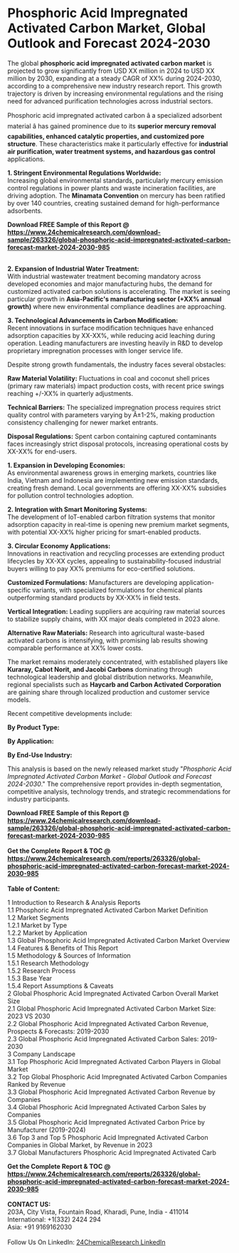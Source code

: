 <h1>Phosphoric Acid Impregnated Activated Carbon Market, Global Outlook and Forecast 2024-2030</h1><p>The global <strong>phosphoric acid impregnated activated carbon market</strong> is projected to grow significantly from USD XX million in 2024 to USD XX million by 2030, expanding at a steady CAGR of XX% during 2024-2030, according to a comprehensive new industry research report. This growth trajectory is driven by increasing environmental regulations and the rising need for advanced purification technologies across industrial sectors.</p><p>Phosphoric acid impregnated activated carbon â a specialized adsorbent material â has gained prominence due to its <strong>superior mercury removal capabilities, enhanced catalytic properties, and customized pore structure</strong>. These characteristics make it particularly effective for <strong>industrial air purification, water treatment systems, and hazardous gas control</strong> applications.</p><p><strong>1. Stringent Environmental Regulations Worldwide:</strong><br>
Increasing global environmental standards, particularly mercury emission control regulations in power plants and waste incineration facilities, are driving adoption. The <strong>Minamata Convention</strong> on mercury has been ratified by over 140 countries, creating sustained demand for high-performance adsorbents.</p><div><b>Download FREE Sample of this Report @ 
            <a href="https://www.24chemicalresearch.com/download-sample/263326/global-phosphoric-acid-impregnated-activated-carbon-forecast-market-2024-2030-985">
            https://www.24chemicalresearch.com/download-sample/263326/global-phosphoric-acid-impregnated-activated-carbon-forecast-market-2024-2030-985</a></b></div><br><p><strong>2. Expansion of Industrial Water Treatment:</strong><br>
With industrial wastewater treatment becoming mandatory across developed economies and major manufacturing hubs, the demand for customized activated carbon solutions is accelerating. The market is seeing particular growth in <strong>Asia-Pacific's manufacturing sector (+XX% annual growth)</strong> where new environmental compliance deadlines are approaching.</p><p><strong>3. Technological Advancements in Carbon Modification:</strong><br>
Recent innovations in surface modification techniques have enhanced adsorption capacities by XX-XX%, while reducing acid leaching during operation. Leading manufacturers are investing heavily in R&amp;D to develop proprietary impregnation processes with longer service life.</p><p>Despite strong growth fundamentals, the industry faces several obstacles:</p><p><strong>Raw Material Volatility:</strong> Fluctuations in coal and coconut shell prices (primary raw materials) impact production costs, with recent price swings reaching +/-XX% in quarterly adjustments.</p><p><strong>Technical Barriers:</strong> The specialized impregnation process requires strict quality control with parameters varying by Â±1-2%, making production consistency challenging for newer market entrants.</p><p><strong>Disposal Regulations:</strong> Spent carbon containing captured contaminants faces increasingly strict disposal protocols, increasing operational costs by XX-XX% for end-users.</p><p><strong>1. Expansion in Developing Economies:</strong><br>
As environmental awareness grows in emerging markets, countries like India, Vietnam and Indonesia are implementing new emission standards, creating fresh demand. Local governments are offering XX-XX% subsidies for pollution control technologies adoption.</p><p><strong>2. Integration with Smart Monitoring Systems:</strong><br>
The development of IoT-enabled carbon filtration systems that monitor adsorption capacity in real-time is opening new premium market segments, with potential XX-XX% higher pricing for smart-enabled products.</p><p><strong>3. Circular Economy Applications:</strong><br>
Innovations in reactivation and recycling processes are extending product lifecycles by XX-XX cycles, appealing to sustainability-focused industrial buyers willing to pay XX% premiums for eco-certified solutions.</p><p><strong>Customized Formulations:</strong> Manufacturers are developing application-specific variants, with specialized formulations for chemical plants outperforming standard products by XX-XX% in field tests.</p><p><strong>Vertical Integration:</strong> Leading suppliers are acquiring raw material sources to stabilize supply chains, with XX major deals completed in 2023 alone.</p><p><strong>Alternative Raw Materials:</strong> Research into agricultural waste-based activated carbons is intensifying, with promising lab results showing comparable performance at XX% lower costs.</p><p>The market remains moderately concentrated, with established players like <strong>Kuraray, Cabot Norit, and Jacobi Carbons</strong> dominating through technological leadership and global distribution networks. Meanwhile, regional specialists such as <strong>Haycarb and Carbon Activated Corporation</strong> are gaining share through localized production and customer service models.</p><p>Recent competitive developments include:</p><p><strong>By Product Type:</strong></p><p><strong>By Application:</strong></p><p><strong>By End-Use Industry:</strong></p><p>This analysis is based on the newly released market study "<em>Phosphoric Acid Impregnated Activated Carbon Market - Global Outlook and Forecast 2024-2030</em>." The comprehensive report provides in-depth segmentation, competitive analysis, technology trends, and strategic recommendations for industry participants.</p><div><b>Download FREE Sample of this Report @ 
            <a href="https://www.24chemicalresearch.com/download-sample/263326/global-phosphoric-acid-impregnated-activated-carbon-forecast-market-2024-2030-985">
            https://www.24chemicalresearch.com/download-sample/263326/global-phosphoric-acid-impregnated-activated-carbon-forecast-market-2024-2030-985</a></b></div><br><div><b>Get the Complete Report & TOC @ 
            <a href="https://www.24chemicalresearch.com/reports/263326/global-phosphoric-acid-impregnated-activated-carbon-forecast-market-2024-2030-985">
            https://www.24chemicalresearch.com/reports/263326/global-phosphoric-acid-impregnated-activated-carbon-forecast-market-2024-2030-985</a></b></div><br>
            <b>Table of Content:</b><p>1 Introduction to Research & Analysis Reports<br />
    1.1 Phosphoric Acid Impregnated Activated Carbon Market Definition<br />
    1.2 Market Segments<br />
        1.2.1 Market by Type<br />
        1.2.2 Market by Application<br />
    1.3 Global Phosphoric Acid Impregnated Activated Carbon Market Overview<br />
    1.4 Features & Benefits of This Report<br />
    1.5 Methodology & Sources of Information<br />
        1.5.1 Research Methodology<br />
        1.5.2 Research Process<br />
        1.5.3 Base Year<br />
        1.5.4 Report Assumptions & Caveats<br />
2 Global Phosphoric Acid Impregnated Activated Carbon Overall Market Size<br />
    2.1 Global Phosphoric Acid Impregnated Activated Carbon Market Size: 2023 VS 2030<br />
    2.2 Global Phosphoric Acid Impregnated Activated Carbon Revenue, Prospects & Forecasts: 2019-2030<br />
    2.3 Global Phosphoric Acid Impregnated Activated Carbon Sales: 2019-2030<br />
3 Company Landscape<br />
    3.1 Top Phosphoric Acid Impregnated Activated Carbon Players in Global Market<br />
    3.2 Top Global Phosphoric Acid Impregnated Activated Carbon Companies Ranked by Revenue<br />
    3.3 Global Phosphoric Acid Impregnated Activated Carbon Revenue by Companies<br />
    3.4 Global Phosphoric Acid Impregnated Activated Carbon Sales by Companies<br />
    3.5 Global Phosphoric Acid Impregnated Activated Carbon Price by Manufacturer (2019-2024)<br />
    3.6 Top 3 and Top 5 Phosphoric Acid Impregnated Activated Carbon Companies in Global Market, by Revenue in 2023<br />
    3.7 Global Manufacturers Phosphoric Acid Impregnated Activated Carb</p><div><b>Get the Complete Report & TOC @ 
            <a href="https://www.24chemicalresearch.com/reports/263326/global-phosphoric-acid-impregnated-activated-carbon-forecast-market-2024-2030-985">
            https://www.24chemicalresearch.com/reports/263326/global-phosphoric-acid-impregnated-activated-carbon-forecast-market-2024-2030-985</a></b></div><br><b>CONTACT US:</b><br>
            203A, City Vista, Fountain Road, Kharadi, Pune, India - 411014<br>
            International: +1(332) 2424 294<br>
            Asia: +91 9169162030 <br><br>
            Follow Us On LinkedIn: <a href="https://www.linkedin.com/company/24chemicalresearch/">24ChemicalResearch LinkedIn</a>